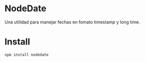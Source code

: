 #   NodeDate

Una utilidad para manejar fechas en fomato timestamp y long time.

# Install

``` bash
npm install nodedate
```


